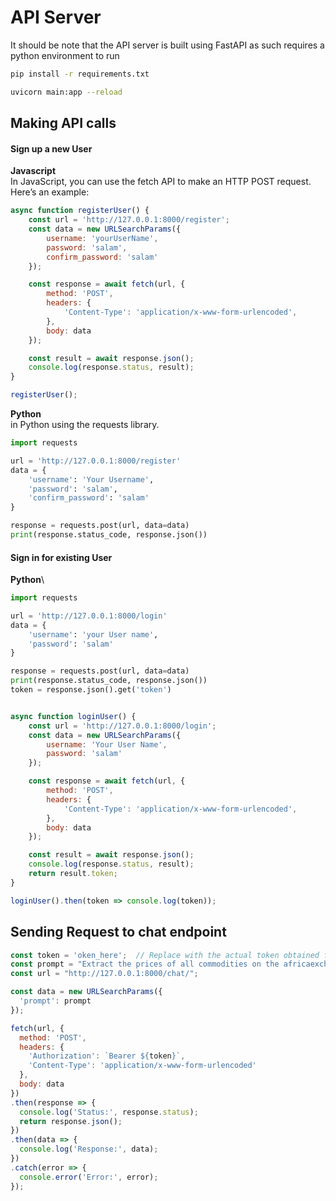 # API Server
It should be note that the API server is built using FastAPI as such requires a python environment to run

```bash
pip install -r requirements.txt
```

```bash
uvicorn main:app --reload
```

## Making API calls
#### Sign up a new User

**Javascript**\
In JavaScript, you can use the fetch API to make an HTTP POST request. Here’s an example:

```javascript
async function registerUser() {
    const url = 'http://127.0.0.1:8000/register';
    const data = new URLSearchParams({
        username: 'yourUserName',
        password: 'salam',
        confirm_password: 'salam'
    });

    const response = await fetch(url, {
        method: 'POST',
        headers: {
            'Content-Type': 'application/x-www-form-urlencoded',
        },
        body: data
    });

    const result = await response.json();
    console.log(response.status, result);
}

registerUser();

```

**Python** \
in Python using the requests library.

```python
import requests

url = 'http://127.0.0.1:8000/register'
data = {
    'username': 'Your Username',
    'password': 'salam',
    'confirm_password': 'salam'
}

response = requests.post(url, data=data)
print(response.status_code, response.json())

```


#### Sign in for existing User

**Python**\
```python
import requests

url = 'http://127.0.0.1:8000/login'
data = {
    'username': 'your User name',
    'password': 'salam'
}

response = requests.post(url, data=data)
print(response.status_code, response.json())
token = response.json().get('token')

```

```javascript

async function loginUser() {
    const url = 'http://127.0.0.1:8000/login';
    const data = new URLSearchParams({
        username: 'Your User Name',
        password: 'salam'
    });

    const response = await fetch(url, {
        method: 'POST',
        headers: {
            'Content-Type': 'application/x-www-form-urlencoded',
        },
        body: data
    });

    const result = await response.json();
    console.log(response.status, result);
    return result.token;
}

loginUser().then(token => console.log(token));
```


## Sending Request to chat endpoint
```javascript
const token = 'oken_here';  // Replace with the actual token obtained from login
const prompt = "Extract the prices of all commodities on the africaexchange website";
const url = "http://127.0.0.1:8000/chat/";

const data = new URLSearchParams({
  'prompt': prompt
});

fetch(url, {
  method: 'POST',
  headers: {
    'Authorization': `Bearer ${token}`,
    'Content-Type': 'application/x-www-form-urlencoded'
  },
  body: data
})
.then(response => {
  console.log('Status:', response.status);
  return response.json();
})
.then(data => {
  console.log('Response:', data);
})
.catch(error => {
  console.error('Error:', error);
});
```


